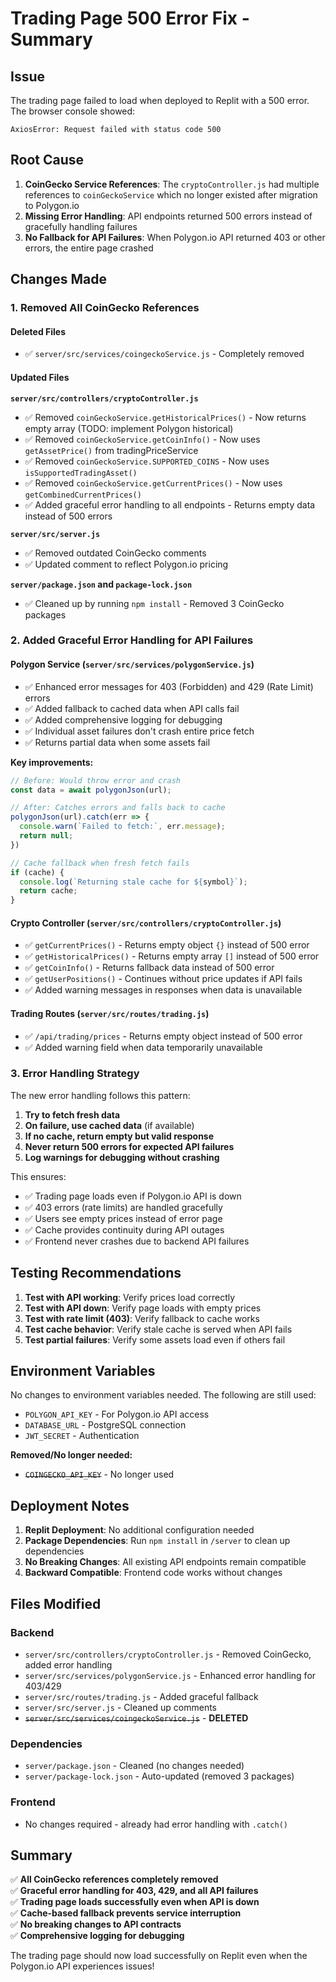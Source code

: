 # Trading Page 500 Error Fix - Summary

## Issue
The trading page failed to load when deployed to Replit with a 500 error. The browser console showed:
```
AxiosError: Request failed with status code 500
```

## Root Cause
1. **CoinGecko Service References**: The `cryptoController.js` had multiple references to `coinGeckoService` which no longer existed after migration to Polygon.io
2. **Missing Error Handling**: API endpoints returned 500 errors instead of gracefully handling failures
3. **No Fallback for API Failures**: When Polygon.io API returned 403 or other errors, the entire page crashed

## Changes Made

### 1. Removed All CoinGecko References

#### Deleted Files
- ✅ `server/src/services/coingeckoService.js` - Completely removed

#### Updated Files

**`server/src/controllers/cryptoController.js`**
- ✅ Removed `coinGeckoService.getHistoricalPrices()` - Now returns empty array (TODO: implement Polygon historical)
- ✅ Removed `coinGeckoService.getCoinInfo()` - Now uses `getAssetPrice()` from tradingPriceService
- ✅ Removed `coinGeckoService.SUPPORTED_COINS` - Now uses `isSupportedTradingAsset()`
- ✅ Removed `coinGeckoService.getCurrentPrices()` - Now uses `getCombinedCurrentPrices()`
- ✅ Added graceful error handling to all endpoints - Returns empty data instead of 500 errors

**`server/src/server.js`**
- ✅ Removed outdated CoinGecko comments
- ✅ Updated comment to reflect Polygon.io pricing

**`server/package.json` and `package-lock.json`**
- ✅ Cleaned up by running `npm install` - Removed 3 CoinGecko packages

### 2. Added Graceful Error Handling for API Failures

#### Polygon Service (`server/src/services/polygonService.js`)
- ✅ Enhanced error messages for 403 (Forbidden) and 429 (Rate Limit) errors
- ✅ Added fallback to cached data when API calls fail
- ✅ Added comprehensive logging for debugging
- ✅ Individual asset failures don't crash entire price fetch
- ✅ Returns partial data when some assets fail

**Key improvements:**
```javascript
// Before: Would throw error and crash
const data = await polygonJson(url);

// After: Catches errors and falls back to cache
polygonJson(url).catch(err => {
  console.warn(`Failed to fetch:`, err.message);
  return null;
})

// Cache fallback when fresh fetch fails
if (cache) {
  console.log(`Returning stale cache for ${symbol}`);
  return cache;
}
```

#### Crypto Controller (`server/src/controllers/cryptoController.js`)
- ✅ `getCurrentPrices()` - Returns empty object `{}` instead of 500 error
- ✅ `getHistoricalPrices()` - Returns empty array `[]` instead of 500 error
- ✅ `getCoinInfo()` - Returns fallback data instead of 500 error
- ✅ `getUserPositions()` - Continues without price updates if API fails
- ✅ Added warning messages in responses when data is unavailable

#### Trading Routes (`server/src/routes/trading.js`)
- ✅ `/api/trading/prices` - Returns empty object instead of 500 error
- ✅ Added warning field when data temporarily unavailable

### 3. Error Handling Strategy

The new error handling follows this pattern:

1. **Try to fetch fresh data**
2. **On failure, use cached data** (if available)
3. **If no cache, return empty but valid response**
4. **Never return 500 errors for expected API failures**
5. **Log warnings for debugging without crashing**

This ensures:
- ✅ Trading page loads even if Polygon.io API is down
- ✅ 403 errors (rate limits) are handled gracefully
- ✅ Users see empty prices instead of error page
- ✅ Cache provides continuity during API outages
- ✅ Frontend never crashes due to backend API failures

## Testing Recommendations

1. **Test with API working**: Verify prices load correctly
2. **Test with API down**: Verify page loads with empty prices
3. **Test with rate limit (403)**: Verify fallback to cache works
4. **Test cache behavior**: Verify stale cache is served when API fails
5. **Test partial failures**: Verify some assets load even if others fail

## Environment Variables

No changes to environment variables needed. The following are still used:
- `POLYGON_API_KEY` - For Polygon.io API access
- `DATABASE_URL` - PostgreSQL connection
- `JWT_SECRET` - Authentication

**Removed/No longer needed:**
- ~~`COINGECKO_API_KEY`~~ - No longer used

## Deployment Notes

1. **Replit Deployment**: No additional configuration needed
2. **Package Dependencies**: Run `npm install` in `/server` to clean up dependencies
3. **No Breaking Changes**: All existing API endpoints remain compatible
4. **Backward Compatible**: Frontend code works without changes

## Files Modified

### Backend
- `server/src/controllers/cryptoController.js` - Removed CoinGecko, added error handling
- `server/src/services/polygonService.js` - Enhanced error handling for 403/429
- `server/src/routes/trading.js` - Added graceful fallback
- `server/src/server.js` - Cleaned up comments
- ~~`server/src/services/coingeckoService.js`~~ - **DELETED**

### Dependencies
- `server/package.json` - Cleaned (no changes needed)
- `server/package-lock.json` - Auto-updated (removed 3 packages)

### Frontend
- No changes required - already had error handling with `.catch()`

## Summary

✅ **All CoinGecko references completely removed**  
✅ **Graceful error handling for 403, 429, and all API failures**  
✅ **Trading page loads successfully even when API is down**  
✅ **Cache-based fallback prevents service interruption**  
✅ **No breaking changes to API contracts**  
✅ **Comprehensive logging for debugging**

The trading page should now load successfully on Replit even when the Polygon.io API experiences issues!
